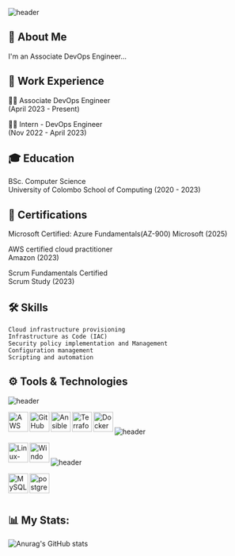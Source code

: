![header](https://capsule-render.vercel.app/api?type=venom&color=gradient&height=200&section=header&text=Hello%20World&fontColor=363636&fontSize=60)

## 🚀 About Me
I'm an Associate DevOps Engineer...


## 📄 Work Experience
👩‍💻 Associate DevOps Engineer  
    (April 2023 - Present)

👩‍💻 Intern - DevOps Engineer  
    (Nov 2022 - April 2023)

## 🎓 Education
BSc. Computer Science   
University of Colombo School of Computing (2020 - 2023)

## 🚩 Certifications

Microsoft Certified: Azure Fundamentals(AZ-900)
 Microsoft (2025)

AWS certified cloud practitioner   
 Amazon (2023)

Scrum Fundamentals Certified  
 Scrum Study (2023)


## 🛠 Skills

    Cloud infrastructure provisioning  
    Infrastructure as Code (IAC)
    Security policy implementation and Management  
    Configuration management
    Scripting and automation

## ⚙️ Tools & Technologies

![header](https://capsule-render.vercel.app/api?type=transparent&color=gradient&height=40&section=header&text=DevOps%20Tools&fontColor=363636&fontSize=20&&fontAlign=8)

<img src="https://cdn.jsdelivr.net/gh/devicons/devicon@latest/icons/amazonwebservices/amazonwebservices-original-wordmark.svg" width="40" height="40" margin-left="300" align="left" alt="AWS"/>

<img src="https://cdn.jsdelivr.net/gh/devicons/devicon@latest/icons/github/github-original.svg" width="40" height="40" align="left" alt="GitHub" />
                              
<img src="https://cdn.jsdelivr.net/gh/devicons/devicon@latest/icons/ansible/ansible-original.svg" width="40" height="40" align="left" alt="Ansible"/>

<img src="https://cdn.jsdelivr.net/gh/devicons/devicon@latest/icons/terraform/terraform-original-wordmark.svg" width="40" height="40" align="left" alt="Terraform"/>

<img src="https://cdn.jsdelivr.net/gh/devicons/devicon@latest/icons/docker/docker-original.svg" width="40" height="40" align="left" alt="Docker"/><br>

![header](https://capsule-render.vercel.app/api?type=transparent&color=gradient&height=40&section=header&text=Operating%20Systems&fontColor=363636&fontSize=20&&fontAlign=11)

<img src="https://cdn.jsdelivr.net/gh/devicons/devicon@latest/icons/linux/linux-original.svg" width="40" height="40" margin-left="300" align="left" alt="Linux-Ubuntu"/>

<img src="https://cdn.jsdelivr.net/gh/devicons/devicon@latest/icons/windows11/windows11-original.svg" width="40" height="40" align="left" alt="Windows" /><br>

![header](https://capsule-render.vercel.app/api?type=transparent&color=gradient&height=40&section=header&text=Databases&fontColor=363636&fontSize=20&&fontAlign=6)

<img src="https://cdn.jsdelivr.net/gh/devicons/devicon@latest/icons/mysql/mysql-original-wordmark.svg" width="40" height="40" margin-left="300" align="left" alt="MySQL"/>
 
<img src="https://cdn.jsdelivr.net/gh/devicons/devicon@latest/icons/postgresql/postgresql-original-wordmark.svg" width="40" height="40" align="left" alt="postgresql" /><br>
<br>
<br>
## 📊 My Stats:

<!--[![GitHub Streak](http://github-readme-streak-stats.herokuapp.com?user=Shan-Dilranga&theme=dark&background=000000)](https://git.io/streak-stats)  -->

![Anurag's GitHub stats](https://github-readme-stats.vercel.app/api?username=Shan-Dilranga&show_icons=true&theme=radical)



<!--![Heart Beat](https://user-images.githubusercontent.com/84151287/185879585-a0b2e30a-7ec7-45d3-8a68-567b9aeb9cd2.png)-->


<!--![HeartBeat](https://user-images.githubusercontent.com/84151287/185886536-0d0b358e-36c2-4a8a-bd47-6953e21f62b5.png)-->


